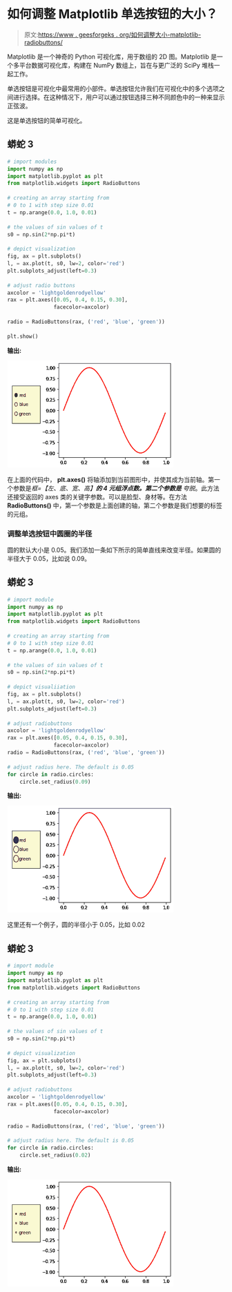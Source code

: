 # 如何调整 Matplotlib 单选按钮的大小？

> 原文:[https://www . geesforgeks . org/如何调整大小-matplotlib-radiobuttons/](https://www.geeksforgeeks.org/how-to-resize-matplotlib-radiobuttons/)

Matplotlib 是一个神奇的 Python 可视化库，用于数组的 2D 图。Matplotlib 是一个多平台数据可视化库，构建在 NumPy 数组上，旨在与更广泛的 SciPy 堆栈一起工作。

单选按钮是可视化中最常用的小部件。单选按钮允许我们在可视化中的多个选项之间进行选择。在这种情况下，用户可以通过按钮选择三种不同颜色中的一种来显示正弦波。

这是单选按钮的简单可视化。

## 蟒蛇 3

```py
# import modules
import numpy as np
import matplotlib.pyplot as plt
from matplotlib.widgets import RadioButtons

# creating an array starting from
# 0 to 1 with step size 0.01
t = np.arange(0.0, 1.0, 0.01)

# the values of sin values of t
s0 = np.sin(2*np.pi*t)

# depict visualization
fig, ax = plt.subplots()
l, = ax.plot(t, s0, lw=2, color='red')
plt.subplots_adjust(left=0.3)

# adjust radio buttons
axcolor = 'lightgoldenrodyellow'
rax = plt.axes([0.05, 0.4, 0.15, 0.30],
               facecolor=axcolor)

radio = RadioButtons(rax, ('red', 'blue', 'green'))

plt.show()
```

**输出:**

![](img/95c812e8cf21805892004417e52626d7.png)

在上面的代码中， **plt.axes()** 将轴添加到当前图形中，并使其成为当前轴。第一个参数是**框=【左、底、宽、高】**的 4 元组浮点数。第二个参数是*** *夸脱**。此方法还接受返回的 axes 类的关键字参数。可以是脸型、身材等。在方法 **RadioButtons()** 中，第一个参数是上面创建的轴，第二个参数是我们想要的标签的元组。

### **调整单选按钮**中圆圈的半径

圆的默认大小是 0.05。我们添加一条如下所示的简单直线来改变半径。如果圆的半径大于 0.05，比如说 0.09。

## 蟒蛇 3

```py
# import module
import numpy as np
import matplotlib.pyplot as plt
from matplotlib.widgets import RadioButtons

# creating an array starting from
# 0 to 1 with step size 0.01
t = np.arange(0.0, 1.0, 0.01)

# the values of sin values of t
s0 = np.sin(2*np.pi*t)

# depict visualiiation
fig, ax = plt.subplots()
l, = ax.plot(t, s0, lw=2, color='red')
plt.subplots_adjust(left=0.3)

# adjust radiobuttons
axcolor = 'lightgoldenrodyellow'
rax = plt.axes([0.05, 0.4, 0.15, 0.30],
               facecolor=axcolor)
radio = RadioButtons(rax, ('red', 'blue', 'green'))

# adjust radius here. The default is 0.05
for circle in radio.circles:
    circle.set_radius(0.09)
```

**输出:**

![](img/b57cb4f7bfa443c1ccddd4c15aeb8b6c.png)

这里还有一个例子，圆的半径小于 0.05，比如 0.02

## 蟒蛇 3

```py
# import module
import numpy as np
import matplotlib.pyplot as plt
from matplotlib.widgets import RadioButtons

# creating an array starting from
# 0 to 1 with step size 0.01
t = np.arange(0.0, 1.0, 0.01)

# the values of sin values of t
s0 = np.sin(2*np.pi*t)

# depict visualization
fig, ax = plt.subplots()
l, = ax.plot(t, s0, lw=2, color='red')
plt.subplots_adjust(left=0.3)

# adjust radiobuttons
axcolor = 'lightgoldenrodyellow'
rax = plt.axes([0.05, 0.4, 0.15, 0.30],
               facecolor=axcolor)

radio = RadioButtons(rax, ('red', 'blue', 'green'))

# adjust radius here. The default is 0.05
for circle in radio.circles:
    circle.set_radius(0.02)
```

**输出:**

![](img/b26e6af1858f5179b2fb3276169ca191.png)
